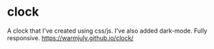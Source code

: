 # clock
A clock that I've created using css/js. I've also added dark-mode. Fully responsive. 
https://warmjuly.github.io/clock/
